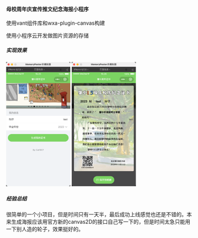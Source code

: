 #### 母校周年庆宣传推文纪念海报小程序

使用vant组件库和wxa-plugin-canvas构建

使用小程序云开发做图片资源的存储

##### 实现效果

<img src="./screenshot/首页.png" style="zoom: 33%;" />

<img src="./screenshot/生成页.png" style="zoom: 33%;" />



##### 经验总结

​	很简单的一个小项目，但是时间只有一天半，最后成功上线感觉也还是不错的。本来生成海报应该用官方新的canvas2D的接口自己写一下的，但是时间太急只能用一下别人造的轮子，效果挺好的。
